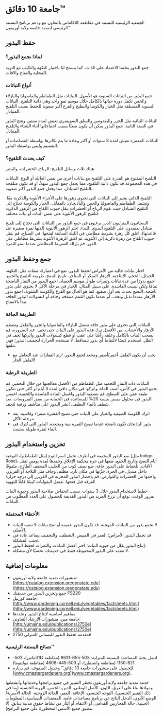 # جامعة 10 دقائق™

الجمعية الرئيسية للبستنة في مقاطعة كلاكاماس بالتعاون مع ودعم برنامج البستنة الرئيسي لتمديد جامعة ولاية أوريغون™

## حفظ البذور

### لماذا نجمع البذور؟
جمع البذور يعلمنا الاعتماد على الذات. كما يسمح لنا باختيار النكهة والتكيف مع التربة المحلية والمناخ والآفات.

### أنواع النباتات
جمع البذور من النباتات السنوية هو الأسهل. النباتات مثل الطماطم والفاصوليا والبازلاء والخس تكمل دورة حياتها بالكامل خلال موسم نمو واحد وهي ذاتية التلقيح. النباتات السنوية المتسلقة مثل الخيار والكوسا والبطيخ والقرع أكثر صعوبة للحفظ بسبب التلقيح المتبادل.

النباتات الثنائية مثل الجزر والبقدونس والسلق السويسري تعيش لمدة سنتين وتنتج البذور في السنة الثانية. جمع البذور يمكن أن يكون صعبًا بسبب احتياجاتها أثناء الشتاء والتلقيح المتبادل.

النباتات المعمرة تعيش لمدة 3 سنوات أو أكثر وعادة ما يتم تكاثرها بواسطة القصاصات أو التقسيم وليس بواسطة البذور.

### كيف يحدث التلقيح؟
هناك ثلاث وسائل للتلقيح: الرياح، الحشرات، والبشر.

التلقيح المفتوح هو القدرة على التلقيح مع نباتات أخرى من نفس العائلة أو النوع. النباتات في هذه المجموعة قد تكون ذاتية التلقيح، مما يجعل جمع البذور سهلاً، أو قد تكون متلقحة بالتلقيح المتبادل، مما يجعل جمع البذور أكثر صعوبة.

التلقيح الذاتي يشير إلى النباتات التي تحتوي زهورها على الأجزاء الأنثوية والذكرية معًا. وتشمل الطماطم والفاصوليا والخس والباذنجان. بالمقابل، الخيار والكوسة تحتاج إلى التلقيح المتبادل حيث تقوم الرياح أو الحشرات بنقل حبوب اللقاح من الزهور الذكرية لتلقيح الزهور الأنثوية على نفس النبات أو نبات مختلف.

البستانيون المنزليون الذين يرغبون في جمع البذور من النباتات التي تحتاج إلى تلقيح متبادل يعتمدون على التلقيح اليدوي. للبدء، اختر الزهور الأنثوية (لديها ثمرة صغيرة عند قاعدتها). اغلق كل زهرة بشريط مطاطي في الليلة السابقة لفتحها. في الصباح، قم بنقل حبوب اللقاح من زهرة ذكرية إلى الأنثوية، ثم اغلق الزهرة الأنثوية بشريط مطاطي على الفور. قم بإزالة الشريط المطاطي عندما تنمو الثمرة.

## جمع وحفظ البذور

اختار نباتات خالية من الأمراض لحفظ البذور. ضع في اعتبارك صفات مثل: النكهة، الجمال، الحجم، الإنتاجية، الإزهار المبكر أو المتأخر، تاريخ النضج، طريقة التلقيح والجمع. اجمع بذورًا من عدة نباتات وثمرات طوال موسم الحصاد. اجمع البذور من الثمار الناضجة تمامًا ولكن ليست الفاسدة. على سبيل المثال، الخيار في مرحلة الأكل لا يحتوي على بذور ناضجة. النضج يحدث بعد أول صقيع، كما هو الحال مع القرع والكوسة الشتوية. اجمع بذور الأزهار عندما تذبل وتجف، أو عندما تكون القمم منتفخة وجافة أو كبسولات البذور الجافة تبدأ بالانفتاح.

### الطريقة الجافة
النباتات التي تحتوي على بذور جافة تشمل البازلاء والفاصوليا والجزر والفلفل ومعظم الأزهار والأعشاب. من الأفضل ترك هذه البذور على النبات حتى تجف. عند الضرورة، قم بسحب النبات بالكامل وعلقه رأسًا على عقب أو قطع كبسولات البذور واتركها تجف في الظل. استخدم كيسًا لالتقاط أي بذور تتساقط. لا تستخدم الحرارة لتجفيف البذور؛ فهي تتلفها.

- يجب أن يكون الفلفل أحمر/أصفر ومجعد لجمع البذور. ارتدِ القفازات عند التعامل مع الفلفل الحار!

### الطريقة الرطبة
النباتات ذات الثمار اللحمية مثل الطماطم من الأفضل معالجتها من خلال التخمير. قم بجمع البذور في كأس، أضف الماء، واتركها في مكان دافئ لمدة 3 أيام أو أكثر حتى تتكون طبقة عفن على السطح. قم بتصفية البذور واغسل المادة الفاسدة واللحمية. اغمس البذور في محلول مبيض بنسبة 20% للمساعدة في الحماية من بعض الفيروسات. بعد شطف بالماء النظيف، انشر البذور على مناشف ورقية لتجف.

- اترك الكوسة الصيفية والخيار على النبات حتى تصبح القشرة صفراء وقاسية، بعد مرحلة الأكل.
- بذور الباذنجان تكون ناضجة عندما تصبح الثمرة بنية ومجعدة. البذور التي تُترك في الماء لفترة طويلة ستنبت.

## تخزين واستخدام البذور

ضع البذور المجففة في أظرف تحمل اسم النوع (مثل الطماطم)، النوعية (مثل Indigo Rose)، أيام النضج وتاريخ الجمع. ضعها في جرة محكمة الإغلاق وجمدها لمدة يومين لقتل الآفات. للحفاظ على البذور جافة، ضع نصف كوب من الحليب المجفف الطازج، ملفوفًا داخل منديل، في الجرة. خزّنها في مكان بارد، مظلم، وجاف مثل الثلاجة أو الفريزر، واحمها من الحشرات والقوارض. قم بإحضار البذور المخزنة في الفريزر إلى درجة حرارة الغرفة قبل فتحها. تفضل البقوليات كيسًا قابلًا للتهوية.

خطط لاستخدام البذور خلال 3 سنوات. بسبب انخفاض صلاحية البذور وحيوية النبات بمرور الوقت، توقع أن تزرع المزيد من البذور القديمة للحصول على العدد المطلوب من النباتات.

### الأخطاء المحتملة

- لا تجمع بذور من النباتات المهجنة. قد تكون البذور عقيمة أو تنتج نباتات لا تشبه النبات الأصلي.
- قد تحمل البذور الأمراض؛ الغمر في المبيض، الشطف، والتجفيف يساعد عادة في تجنب المشكلة.
- إنتاج البذور يقلل من حيوية النبات؛ اختر أفضل النباتات والثمرات لحفظ البذور.
- لا تعتمد على البذور المحفوظة فقط في حديقتك، تحسبًا لأي مشكلة.

## معلومات إضافية

- منشورات تمديد جامعة ولاية أوريغون: [https://catalog.extension.oregonstate.edu](https://catalog.extension.oregonstate.edu)
- جمع وتخزين البذور من حديقتك FS220
- جامعة كورنيل: [http://www.gardening.cornell.edu/vegetables/factsheets.html](http://www.gardening.cornell.edu/vegetables/factsheets.html)
- مفاهيم أساسية لإنتاج البذور وتجددها
- جامعة مين، منشورات الإرشاد التعاوني: [http://umaine.edu/publications/2750e](http://umaine.edu/publications/2750e)
- مقدمة لحفظ البذور للبستاني المنزلي 2750e

### نصائح البستنة الرئيسية™

- اتصل بخط المساعدة للبستنة المنزلية: 503-655-8631 (مقاطعة كلاكاماس)، 503-821-1150 (مقاطعة واشنطن)، أو 503-445-4608 (مقاطعة مولتنوما).
- للحصول على منشورات جامعة 10 دقائق™ وجدول الصفوف، قم بزيارة [www.cmastergardeners.org](www.cmastergardeners.org).

خدمة تمديد جامعة ولاية أوريغون تحظر التمييز في جميع برامجها وخدماتها وأنشطتها وموادها بناءً على العرق، اللون، الأصل الوطني، الدين، الجنس، الهوية الجنسية (بما في ذلك التعبير الجنسي)، التوجه الجنسي، الإعاقة، العمر، الحالة الزوجية، الحالة الأسرية/الوضع الأبوي، الدخل الناتج عن برنامج مساعدات عامة، المعتقدات السياسية، المعلومات الجينية، حالة المحاربين القدامى، أو الانتقام أو الثأر من نشاط حقوق مدنية سابق. (لا تنطبق جميع الأسس المحظورة على جميع البرامج).